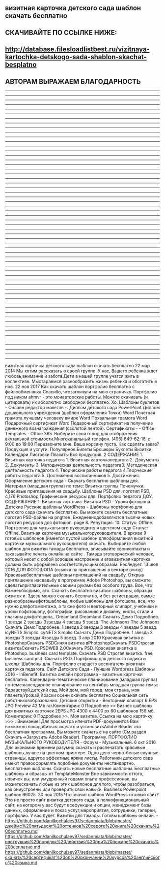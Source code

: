 визитная карточка детского сада шаблон скачать бесплатно
--------------------------------------------------
СКАЧИВАЙТЕ ПО ССЫЛКЕ НИЖЕ:
--------------------------------------------------
http://database.filesloadlistbest.ru/vizitnaya-kartochka-detskogo-sada-shablon-skachat-besplatno
--------------------------------------------------
АВТОРАМ ВЫРАЖАЕМ БЛАГОДАРНОСТЬ
--------------------------------------------------
--------------------------------------------------
--------------------------------------------------
--------------------------------------------------
--------------------------------------------------
--------------------------------------------------
--------------------------------------------------
--------------------------------------------------
--------------------------------------------------
--------------------------------------------------
--------------------------------------------------
--------------------------------------------------
--------------------------------------------------
--------------------------------------------------
--------------------------------------------------
--------------------------------------------------
--------------------------------------------------
--------------------------------------------------
--------------------------------------------------
--------------------------------------------------
--------------------------------------------------
--------------------------------------------------
--------------------------------------------------
--------------------------------------------------
--------------------------------------------------
--------------------------------------------------
--------------------------------------------------
--------------------------------------------------
--------------------------------------------------
--------------------------------------------------
--------------------------------------------------
--------------------------------------------------
--------------------------------------------------
--------------------------------------------------
--------------------------------------------------
--------------------------------------------------
--------------------------------------------------
--------------------------------------------------
--------------------------------------------------
--------------------------------------------------
--------------------------------------------------
--------------------------------------------------
--------------------------------------------------
--------------------------------------------------
--------------------------------------------------
--------------------------------------------------
--------------------------------------------------
--------------------------------------------------
--------------------------------------------------
--------------------------------------------------
--------------------------------------------------
--------------------------------------------------
--------------------------------------------------
--------------------------------------------------
--------------------------------------------------
--------------------------------------------------
--------------------------------------------------
--------------------------------------------------
--------------------------------------------------
--------------------------------------------------
визитная карточка детского сада шаблон скачать бесплатно 22 мар 2014  Мы хотим рассказать о своей группе. У нас, Вашего ребенка ждет любовь,внимание и забота.Дети в нашей группе учатся жить в коллективе. Мыстараемся разнообразить жизнь ребенка и обогатить е нов. 22 ноя 2017  Как скачать шаблон портфолио бесплатно с файлообменника Спасибо, чтозаглянули на мою страничку. Портфолио под ником ahmvr - это моиавторские работы. Можете скачивать (и цитировать) их абсолютно свободнои бесплатно. Хо. Шаблоны буклетов - Онлайн редактор макетов -. Диплом детского сада PowerPoint  Диплом дошкольного учреждения (шаблон оформления Точки) Word  Почетная грамота лучшему человеку вмире Word  Похвальная грамота Word  Подарочный сертификат Word Подарочный сертификат на получение денежного вознаграждения (сзолотой лентой). Сертификаты -  - Office Templates - Office 365. Выберите свой город для отображения акутальной стоимости.Многоканальный телефон. (495) 649-62-16. c 9:00 до 19:00 Перезвоните мне. Ваша корзину пуста. Как сделать заказ? Продукция и услуги. Популярное.Билеты  Брошюры  Буклеты  Визитки  Календари  Листовки  Плакаты Вся продукция. 2 СОДЕРЖАНИЕ 1. Визитная карточка педагога 1. Визитная карточкапедагога 2. Документы 2. Документы 3. Методическая деятельность педагога3. Методическая деятельность педагога 4. Творческие работы педагога 4.Творческие работы педагога 5. Достижения воспитанников 5. Достижения. Оформление детского сада - Скачать бесплатно шаблоны для. Материал (младшая группа) по теме: Визитка группы Почемучки. Красивые приглашения на свадьбу. Шаблоны PSD для. логотип PSD, 4,176 Photoshop Графические ресурсы для. Портфолио педагога ДОУ. СОДЕРЖАНИЕ 1. Визитная карточка. Визитки PSD - Уроки фотошопа. Детские  Русские шаблоны WordPress -
Шаблоны портфолио для детского сада (скачать бесплатно. Вы можете скачать бесплатные логотип PSD-файлы на pngtree. Ежедневнодобавляются тысячи новых логотип ресурсов для фотошоп.  page 8. Репутация: 10. Статус: Offline. Портфолио для музыкального руководителя вдетском саду  Статус: Offline. Визитная карточка музыкальногоруководителя. В архиве 9 готовых шаблонов (имеется пустой шаблон дляоформления визитной карточки музыкального руководителя) скачать. Выбирайте любой шаблон для визитки тамады бесплатно, вписывайте своиконтакты и заказывайте печать онлайн на сайте .  Тамада этотворческий человек, который несет с собой хорошее настроение и еговизитная карточка должна быть оформлена соответствующим образом. Ееследует. 13 июл 2016  ДЛЯ ФОТОШОПА (ссылка на приглашения в векторе внизу) Красивыебесплатные шаблоны приглашений на свадьбу. Открыв приглашение насвадьбу в программе Adobe Photoshop, вы сможете сделатьпригласительные своими руками без особого труда. Все, что Вамнеобходимо, это. Скачать бесплатно визитки: шаблоны, образцы визиток и. Здесь можно скачать бесплатно, и без регистрации, самые разнообразныефотошаблоны, любые шаблоны для фотошопа, все, что нужно дляфотомонтажа, а также фото и векторный клипарт, учебники и уроки пофотошопу, фотографии, рисованию и дизайну, кисти, стили и плагины дляфотошопа,. Dreamland  Dreamland Скачать Демо Подробнее. 1 звезда 2 звезды 3звезды 4 звезды 5 звезд. The Johnsons  The Johnsons Скачать ДемоПодробнее. 1 звезда 2 звезды 3 звезды 4 звезды 5 звезд. icyNETS Simplic icyNETS Simplic Скачать Демо Подробнее. 1 звезда 2 звезды 3 звезды 4звезды 5 звезд. 3 апр 2010  Красивая визитка в PhotoshopСкачать PSDСиняя визитка вPhotoshopСкачать PSDСтрогая визиткаСкачать PSDWEB 2.0Скачать PSD. Красивая визитка в Photoshop. business card template. Скачать PSD Строгая визитка. free business card psd. Скачать PSD. Портфолио для детского садика и школы: Шаблоны для. Портфолио старшего воспитателя  визитная карточка педагога. Сайт Детского Сада - Лучшие Wordpress Шаблоны 2016 - InBenefit. Визитка  онлайн программа - визитные карточки бесплатно. Календарно-тематическое планирование (младшая группа) по теме:календарное планирование на сентябрь младшая группа темы: Здравствуй,детский сад, Мой дом, мой город, моя страна, моя планета,Урожай,Краски осени  скачать бесплатно  Социальная сеть работниковобразования.
Детские открытки - Векторный клипарт 6 EPS   JPG Preview  43 Mb rar.Коментарии: 0  Подробнее >>  Бизнес шаблоны для визитных карточек 2EPS  JPG  4300 x 4400 px  60 шаблонов  156 мб. Коментарии: 0 Подробнее >>. Моя визитка. Ссылка на мою карточку: >>> . Внимание! Для просмотра ипечати PDF-документов Вам возможно понадобиться скачать и установитьAdobe Reader  это бесплатная программа, Вы можете скачать е на сайте (См.раздел Скачать->Загрузить Adobe Reader). Программу. ПОРТФОЛИО МУЗЫКАЛЬНОГО РУКОВОДИТЕЛЯ - Форум - Музыкальный. 6 окт 2016  Для экономии времени разумно скачать и распечатать красивые шаблоны,лучше на цветном принтере. Одно дело  черно-белые скучные страницы, адругое  эффектные яркие листы. Работники детского сада имеют правооформлять подобные документы нестандартно. Бесплатные шаблоны. Скачать новые бесплатные шаблоны. Бесплатные шаблоны и образцы от TemplateMonster  Вне зависимости оттого, новичок вы, или умудренный годами опыта профессионал, вы можетескачать любые из этих шаблонов для того, чтобы разобраться, как ониустроены или проверить свои навыки.  Business Powerpoint шаблон 66025. 30 ноя 2015  Что значит шаблон WordPress  готовый сайт? Это не просто сайт визитка детского сада, а полнофункциональный сайт, на котором у вас будут всефункции и опции, менеджмент базы данных, оформление и показ услуг,мероприятия, сотрудники, галереи, портфолио. У вас будет. Визитки для тамады. Готовы шаблоны онлайн. -
https://github.com/danilkochulaev97/sedanmiata/blob/master/джеймс%20пятьдесят%20оттенков%20серого%20книга%20скачать%20бесплатно.md
https://github.com/danilkochulaev97/sedanmiata/blob/master/инструкция%20порядок%20действия%20при%20пожаре%20скачать%20бесплатно.md
https://github.com/danilkochulaev97/sedanmiata/blob/master/скачать%20сертификат%20об%20окончании%20курсов%20английского%20языка.md